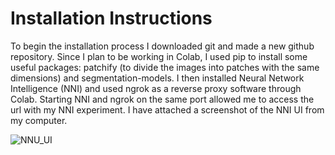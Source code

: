 # Installation Instructions
To begin the installation process I downloaded git and made a new github repository. Since I plan to be working in Colab, I used pip to install some useful packages: patchify (to divide the images into patches with the same dimensions) and segmentation-models. I then installed Neural Network Intelligence (NNI) and used ngrok as a reverse proxy software through Colab. Starting NNI and ngrok on the same port allowed me to access the url with my NNI experiment. I have attached a screenshot of the NNI UI from my computer. 

![NNU_UI](https://user-images.githubusercontent.com/31972810/198859818-cee6aa0d-b00d-412c-bf7e-b065427e5e60.png)
